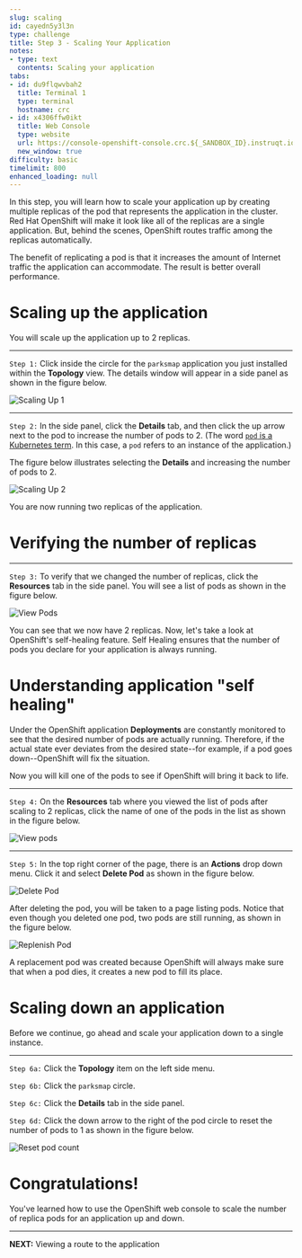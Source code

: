 ```yaml
---
slug: scaling
id: cayedn5y3l3n
type: challenge
title: Step 3 - Scaling Your Application
notes:
- type: text
  contents: Scaling your application
tabs:
- id: du9flqwvbah2
  title: Terminal 1
  type: terminal
  hostname: crc
- id: x4306ffw0ikt
  title: Web Console
  type: website
  url: https://console-openshift-console.crc.${_SANDBOX_ID}.instruqt.io
  new_window: true
difficulty: basic
timelimit: 800
enhanced_loading: null
---
```

In this step, you will learn how to scale your application up by creating multiple replicas of the pod that represents the application in the cluster. Red Hat OpenShift will make it look like all of the replicas are a single application. But, behind the scenes, OpenShift routes traffic among the replicas automatically.

The benefit of replicating a pod is that it increases the amount of Internet traffic the application can accommodate. The result is better overall performance.

# Scaling up the application

You will scale up the application up to 2 replicas.

----

`Step 1:` Click inside the circle for the `parksmap` application you just installed within the **Topology** view. The details window will appear in a side panel as shown in the figure below.

![Scaling Up 1](../assets/scaling-01.png)

----

`Step 2:` In the side panel, click the **Details** tab, and then click the up arrow next to the pod to increase the number of pods to 2. (The word [`pod` is a Kubernetes term](https://kubernetes.io/docs/concepts/workloads/pods/). In this case, a `pod` refers to an instance of the application.)

The figure below illustrates selecting the **Details** and increasing the number of pods to 2.

![Scaling Up 2](../assets/scaling-02.png)

You are now running two replicas of the application.

# Verifying the number of replicas

----

`Step 3:` To verify that we changed the number of replicas, click the **Resources** tab in the side panel. You will see a list of pods as shown in the figure below.

![View Pods](../assets/view-pods.jpg)

You can see that we now have 2 replicas. Now, let's take a look at OpenShift's self-healing feature. Self Healing ensures that the number of pods you declare for your application is always running.

# Understanding application "self healing"

Under the OpenShift application **Deployments** are constantly monitored to see that the desired number of pods are actually running. Therefore, if the actual state ever deviates from the desired state--for example, if a pod goes down--OpenShift will fix the situation.

Now you will kill one of the pods to see if OpenShift will bring it back to life.

----

`Step 4:` On the **Resources** tab where you viewed the list of pods after scaling to 2 replicas, click the name of one of the pods in the list as shown in the figure below.

![View pods](../assets/view-pods.jpg)

----

`Step 5:` In the top right corner of the page, there is an **Actions** drop down menu. Click it and select **Delete Pod** as shown in the figure below.

![Delete Pod](../assets/delete-pod.png)

After deleting the pod, you will be taken to a page listing pods. Notice that even though you deleted one pod, two pods are still running, as shown in the figure below.

![Replenish Pod](../assets/replenish-pod.jpg)

A replacement pod was created because OpenShift will always make sure that when a pod dies, it creates a new pod to fill its place.

# Scaling down an application

Before we continue, go ahead and scale your application down to a single instance.

----

`Step 6a:` Click the **Topology** item on the left side menu.

`Step 6b:` Click the `parksmap` circle.

`Step 6c:` Click the **Details** tab in the side panel.

`Step 6d:` Click the down arrow to the right of the pod circle to reset the number of pods to 1 as shown in the figure below.

![Reset pod count](../assets/reset-pod-count.jpg)

# Congratulations!

 You've learned how to use the OpenShift web console to scale the number of replica pods for an application up and down.

----

**NEXT:** Viewing a route to the application
